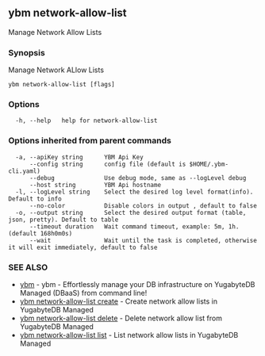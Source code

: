 ## ybm network-allow-list

Manage Network Allow Lists

### Synopsis

Manage Network ALlow Lists

```
ybm network-allow-list [flags]
```

### Options

```
  -h, --help   help for network-allow-list
```

### Options inherited from parent commands

```
  -a, --apiKey string      YBM Api Key
      --config string      config file (default is $HOME/.ybm-cli.yaml)
      --debug              Use debug mode, same as --logLevel debug
      --host string        YBM Api hostname
  -l, --logLevel string    Select the desired log level format(info). Default to info
      --no-color           Disable colors in output , default to false
  -o, --output string      Select the desired output format (table, json, pretty). Default to table
      --timeout duration   Wait command timeout, example: 5m, 1h. (default 168h0m0s)
      --wait               Wait until the task is completed, otherwise it will exit immediately, default to false
```

### SEE ALSO

* [ybm](ybm.md)	 - ybm - Effortlessly manage your DB infrastructure on YugabyteDB Managed (DBaaS) from command line!
* [ybm network-allow-list create](ybm_network-allow-list_create.md)	 - Create network allow lists in YugabyteDB Managed
* [ybm network-allow-list delete](ybm_network-allow-list_delete.md)	 - Delete network allow list from YugabyteDB Managed
* [ybm network-allow-list list](ybm_network-allow-list_list.md)	 - List network allow lists in YugabyteDB Managed

